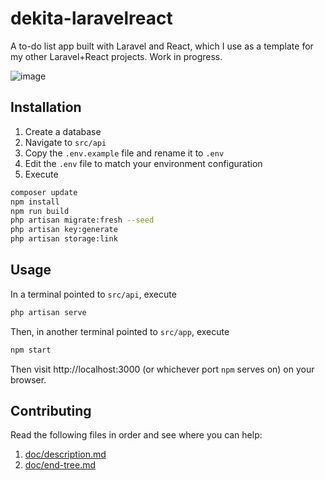 # dekita-laravelreact
A to-do list app built with Laravel and React, which I use as a template for my other Laravel+React projects. Work in progress.

![image](https://github.com/user-attachments/assets/c1d5fe8e-7e4d-4848-98aa-ba72bf0bdc2a)

## Installation
1. Create a database
2. Navigate to ```src/api```
3. Copy the ```.env.example``` file and rename it to ```.env```
4. Edit the ```.env``` file to match your environment configuration
5. Execute
```bash
composer update
npm install
npm run build
php artisan migrate:fresh --seed
php artisan key:generate
php artisan storage:link
```

## Usage
In a terminal pointed to ```src/api```, execute
```bash
php artisan serve
```
Then, in another terminal pointed to ```src/app```, execute
```bash
npm start
```
Then visit http://localhost:3000 (or whichever port ```npm``` serves on) on your browser.

## Contributing
Read the following files in order and see where you can help:
1. [doc/description.md](doc/description.md)
2. [doc/end-tree.md](doc/end-tree.md)
